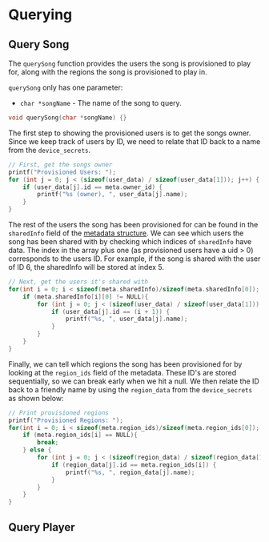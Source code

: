 # Querying

## Query Song

The ```querySong``` function provides the users the song is provisioned to play for, along with the regions the song is provisioned to play in.

```querySong``` only has one parameter:

- ```char *songName``` - The name of the song to query.

``` c
void querySong(char *songName) {}
```

The first step to showing the provisioned users is to get the songs owner. Since we keep track of users by ID, we need to relate that ID back to a name from the ```device_secrets```. 

``` c
// First, get the songs owner
printf("Provisioned Users: ");
for (int j = 0; j < (sizeof(user_data) / sizeof(user_data[1])); j++) {
    if (user_data[j].id == meta.owner_id) {
        printf("%s (owner), ", user_data[j].name);
    }
}
```

The rest of the users the song has been provisioned for can be found in the ```sharedInfo``` field of the [metadata structure](./metadata.md). We can see which users the song has been shared with by checking which indices of ```sharedInfo``` have data. The index in the array plus one (as provisioned users have a uid > 0) corresponds to the users ID. For example, if the song is shared with the user of ID 6, the sharedInfo will be stored at index 5. 

``` c
// Next, get the users it's shared with
for(int i = 0; i < sizeof(meta.sharedInfo)/sizeof(meta.sharedInfo[0]); i++) {
    if (meta.sharedInfo[i][0] != NULL){
        for (int j = 0; j < (sizeof(user_data) / sizeof(user_data[1])); j++) {
            if (user_data[j].id == (i + 1)) {
                printf("%s, ", user_data[j].name);
            }
        }
    }
}
```

Finally, we can tell which regions the song has been provisioned for by looking at the ```region_ids``` field of the metadata. These ID's are stored sequentially, so we can break early when we hit a null. We then relate the ID back to a friendly name by using the ```region_data``` from the ```device_secrets``` as shown below:

``` c
// Print provisioned regions
printf("Provisioned Regions: ");
for(int i = 0; i < sizeof(meta.region_ids)/sizeof(meta.region_ids[0]); i++) {
    if (meta.region_ids[i] == NULL){
        break;
    } else {
        for (int j = 0; j < (sizeof(region_data) / sizeof(region_data[1])); j++) {
            if (region_data[j].id == meta.region_ids[i]) {
                printf("%s, ", region_data[j].name);
            }
        }
    }
}
```

## Query Player